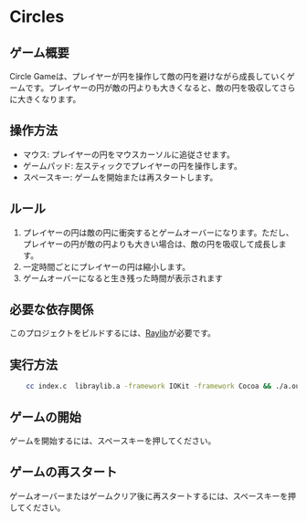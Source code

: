 # Circles
## ゲーム概要
Circle Gameは、プレイヤーが円を操作して敵の円を避けながら成長していくゲームです。プレイヤーの円が敵の円よりも大きくなると、敵の円を吸収してさらに大きくなります。

## 操作方法
- マウス: プレイヤーの円をマウスカーソルに追従させます。
- ゲームパッド: 左スティックでプレイヤーの円を操作します。
- スペースキー: ゲームを開始または再スタートします。

## ルール
1. プレイヤーの円は敵の円に衝突するとゲームオーバーになります。ただし、プレイヤーの円が敵の円よりも大きい場合は、敵の円を吸収して成長します。
2. 一定時間ごとにプレイヤーの円は縮小します。
3. ゲームオーバーになると生き残った時間が表示されます

## 必要な依存関係
このプロジェクトをビルドするには、[Raylib](https://www.raylib.com/)が必要です。

## 実行方法
```bash
    cc index.c  libraylib.a -framework IOKit -framework Cocoa && ./a.out
```


## ゲームの開始
ゲームを開始するには、スペースキーを押してください。

## ゲームの再スタート
ゲームオーバーまたはゲームクリア後に再スタートするには、スペースキーを押してください。
